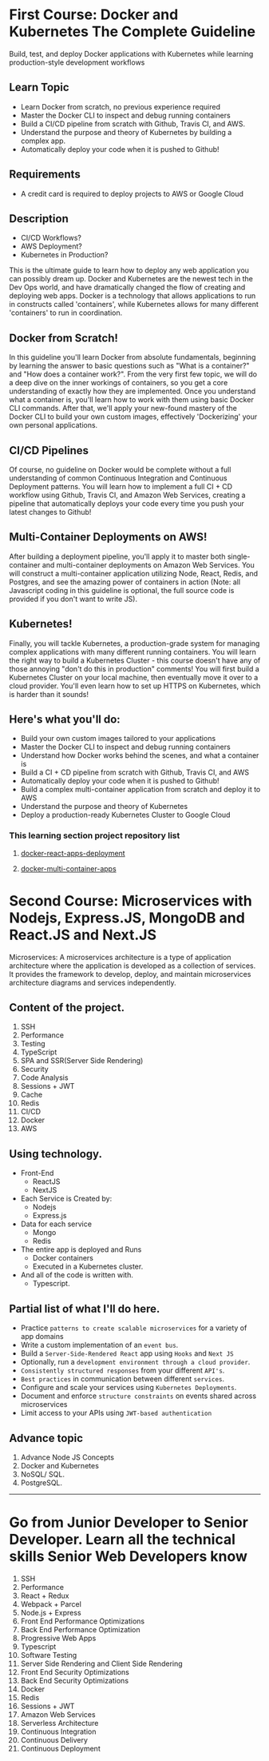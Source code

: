 # First Course: Docker and Kubernetes The Complete Guideline

Build, test, and deploy Docker applications with Kubernetes while learning production-style development workflows

## Learn Topic

- Learn Docker from scratch, no previous experience required
- Master the Docker CLI to inspect and debug running containers
- Build a CI/CD pipeline from scratch with Github, Travis CI, and AWS.
- Understand the purpose and theory of Kubernetes by building a complex app.
- Automatically deploy your code when it is pushed to Github!

## Requirements

- A credit card is required to deploy projects to AWS or Google Cloud

## Description

- CI/CD Workflows?
- AWS Deployment?
- Kubernetes in Production?

This is the ultimate guide to learn how to deploy any web application you can possibly dream up.  Docker and Kubernetes are the newest tech in the Dev Ops world, and have dramatically changed the flow of creating and deploying web apps. Docker is a technology that allows applications to run in constructs called 'containers', while Kubernetes allows for many different 'containers' to run in coordination.

## Docker from Scratch!

In this guideline you'll learn Docker from absolute fundamentals, beginning by learning the answer to basic questions such as "What is a container?" and "How does a container work?".  From the very first few topic, we will do a deep dive on the inner workings of containers, so you get a core understanding of exactly how they are implemented.  Once you understand what a container is, you'll learn how to work with them using basic Docker CLI commands.  After that, we'll apply your new-found mastery of the Docker CLI to build your own custom images, effectively 'Dockerizing' your own personal applications.

## CI/CD Pipelines

Of course, no guideline on Docker would be complete without a full understanding of common Continuous Integration and Continuous Deployment patterns.  You will learn how to implement a full CI + CD workflow using Github, Travis CI, and Amazon Web Services, creating a pipeline that automatically deploys your code every time you push your latest changes to Github!

## Multi-Container Deployments on AWS!

After building a deployment pipeline, you'll apply it to master both single-container and multi-container deployments on Amazon Web Services.  You will construct a multi-container application utilizing Node, React, Redis, and Postgres, and see the amazing power of containers in action (Note: all Javascript coding in this guideline is optional, the full source code is provided if you don't want to write JS).



## Kubernetes!

Finally, you will tackle Kubernetes, a production-grade system for managing complex applications with many different running containers.  You will learn the right way to build a Kubernetes Cluster - this course doesn't have any of those annoying "don't do this in production" comments!  You will first build a Kubernetes Cluster on your local machine, then eventually move it over to a cloud provider.  You'll even learn how to set up HTTPS on Kubernetes, which is harder than it sounds!



## Here's what you'll do:

- Build your own custom images tailored to your applications
- Master the Docker CLI to inspect and debug running containers
- Understand how Docker works behind the scenes, and what a container is
- Build a CI + CD pipeline from scratch with Github, Travis CI, and AWS
- Automatically deploy your code when it is pushed to Github!
- Build a complex multi-container application from scratch and deploy it to AWS
- Understand the purpose and theory of Kubernetes
- Deploy a production-ready Kubernetes Cluster to Google Cloud


### This learning section project repository list 
1. [docker-react-apps-deployment](https://github.com/wakidurrahman/docker-react-apps-deployment)

2. [docker-multi-container-apps](https://github.com/wakidurrahman/docker-multi-container-apps/tree/main)


# Second Course: Microservices with Nodejs, Express.JS, MongoDB and React.JS and Next.JS

Microservices: A microservices architecture is a type of application architecture where the application is developed as a collection of services. It provides the framework to develop, deploy, and maintain microservices architecture diagrams and services independently.

## Content of the project.

1. SSH
2. Performance
3. Testing
4. TypeScript
5. SPA and SSR(Server Side Rendering)
6. Security
7. Code Analysis
8. Sessions + JWT
9. Cache
10. Redis
11. CI/CD
12. Docker
13. AWS

## Using technology.

- Front-End
  - ReactJS
  - NextJS
- Each Service is Created by: 
    - Nodejs
    - Express.js
- Data for each service 
    - Mongo
    - Redis
- The entire app is deployed and Runs
    - Docker containers
    - Executed in a Kubernetes cluster.
- And all of the code is written with.
   - Typescript.

## Partial list of what I'll do here.

- Practice `patterns to create scalable microservices` for a variety of app domains
- Write a custom implementation of an `event bus`.
- Build a `Server-Side-Rendered React` app using `Hooks` and `Next JS`
- Optionally, run a `development environment through a cloud provider`.
- `Consistently structured responses` from your different `API's`.
- `Best practices` in communication between different `services`.
- Configure and scale your services using `Kubernetes Deployments`.
- Document and enforce `structure constraints` on events shared across microservices
- Limit access to your APIs using `JWT-based authentication`


## Advance topic

1. Advance Node JS Concepts
2. Docker and Kubernetes
3. NoSQL/ SQL.
4. PostgreSQL.

---

# Go from Junior Developer to Senior Developer. Learn all the technical skills Senior Web Developers know

1. SSH
3. Performance
3. React + Redux 
4. Webpack + Parcel
5. Node.js + Express
6. Front End Performance Optimizations
7. Back End Performance Optimization
8. Progressive Web Apps
9. Typescript
10. Software Testing
11. Server Side Rendering and Client Side Rendering
12. Front End Security Optimizations
13. Back End Security Optimizations
14. Docker
15. Redis
16. Sessions + JWT
17. Amazon Web Services
18. Serverless Architecture
19. Continuous Integration
20. Continuous Delivery
21. Continuous Deployment